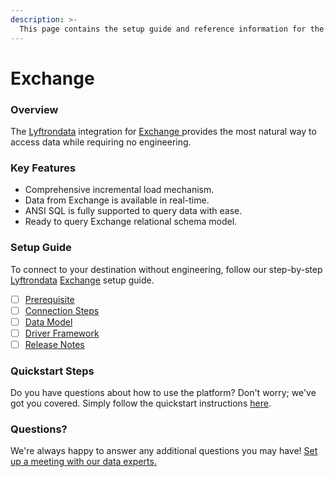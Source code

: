 ```yaml
---
description: >-
  This page contains the setup guide and reference information for the Exchange source connector.
---
```


# Exchange

### Overview

The [Lyftrondata](https://www.lyftrondata.com/) integration for [Exchange](https://www.lyftrondata.com/integration/exchange/)[ ](https://www.lyftrondata.com/integration/exchange/)provides the most natural way to access data while requiring no engineering.

### Key Features

* Comprehensive incremental load mechanism.
* Data from Exchange is available in real-time.&#x20;
* ANSI SQL is fully supported to query data with ease.
* Ready to query Exchange relational schema model.

### Setup Guide

To connect to your destination without engineering, follow our step-by-step [Lyftrondata](https://www.lyftrondata.com/)  [Exchange](https://www.lyftrondata.com/integration/exchange/) setup guide.

* [ ] [Prerequisite](../../business-analytics/exchange/prerequisite.md)
* [ ] [Connection Steps](../../business-analytics/exchange/connection-steps.md)
* [ ] [Data Model](../../business-analytics/exchange/data-model/)
* [ ] [Driver Framework](../../business-analytics/exchange/driver-framework/)
* [ ] [Release Notes](../../business-analytics/exchange/release-notes.md)

### Quickstart Steps

Do you have questions about how to use the platform? Don't worry; we've got you covered. Simply follow the quickstart instructions [here](../../../quickstart-steps.md).

### Questions? <a href="#questions" id="questions"></a>

We're always happy to answer any additional questions you may have! [Set up a meeting with our data experts.](https://www.lyftrondata.com/book-a-meeting/)

